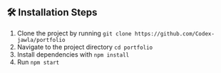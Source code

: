 ## 🛠️ Installation Steps

1. Clone the project by running `git clone https://github.com/Codex-jawla/portfolio`
2. Navigate to the project directory `cd portfolio`
3. Install dependencies with `npm install`
4. Run `npm start`
